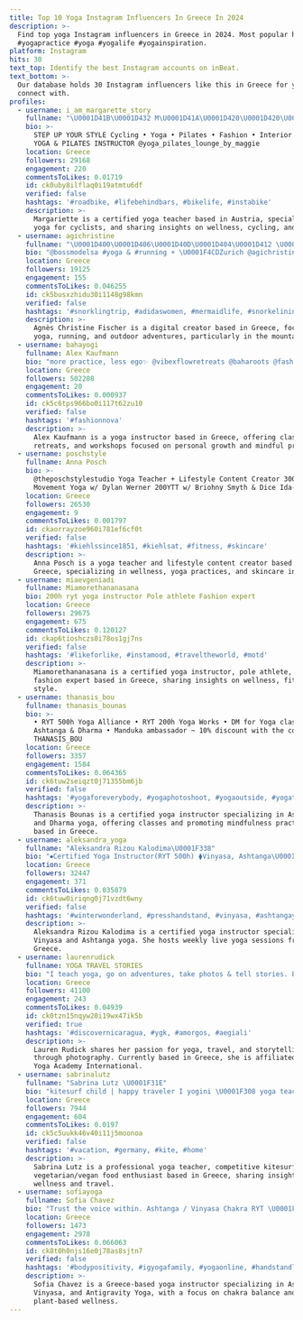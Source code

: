 ```yaml
---
title: Top 10 Yoga Instagram Influencers In Greece In 2024
description: >-
  Find top yoga Instagram influencers in Greece in 2024. Most popular hashtags:
  #yogapractice #yoga #yogalife #yogainspiration.
platform: Instagram
hits: 30
text_top: Identify the best Instagram accounts on inBeat.
text_bottom: >-
  Our database holds 30 Instagram influencers like this in Greece for you to
  connect with.
profiles:
  - username: i_am_margarette_story
    fullname: "\U0001D41B\U0001D432 M\U0001D41A\U0001D420\U0001D420\U0001D422\U0001D41E | Vɪᴇɴɴᴀ"
    bio: >-
      STEP UP YOUR STYLE Cycling • Yoga • Pilates • Fashion • Interior • Mindset
      YOGA & PILATES INSTRUCTOR @yoga_pilates_lounge_by_maggie
    location: Greece
    followers: 29168
    engagement: 220
    commentsToLikes: 0.01719
    id: ck0uby8ilflaq0i19atmtu6df
    verified: false
    hashtags: '#roadbike, #lifebehindbars, #bikelife, #instabike'
    description: >-
      Margariette is a certified yoga teacher based in Austria, specializing in
      yoga for cyclists, and sharing insights on wellness, cycling, and fashion.
  - username: agichristine
    fullname: "\U0001D400\U0001D406\U0001D40D\U0001D404\U0001D412 \U0001D402\U0001D407\U0001D411\U0001D408\U0001D412\U0001D413\U0001D408\U0001D40D\U0001D404 \U0001D405\U0001D408\U0001D412\U0001D402\U0001D407\U0001D404\U0001D411"
    bio: "@bossmodelsa #yoga & #running ☀️ \U0001F4CDZurich @agichristine_moves @themixmvmt / #DigitalCreator / @agichristine_creates oh, also love #Mountains \U0001F3D4️\U0001F3D5️"
    location: Greece
    followers: 19125
    engagement: 155
    commentsToLikes: 0.046255
    id: ck5busxzhidu30i1148g98kmn
    verified: false
    hashtags: '#snorklingtrip, #adidaswomen, #mermaidlife, #snorkeliningreece'
    description: >-
      Agnès Christine Fischer is a digital creator based in Greece, focusing on
      yoga, running, and outdoor adventures, particularly in the mountains.
  - username: bahayogi
    fullname: Alex Kaufmann
    bio: "more practice, less ego✨ @vibexflowretreats @baharoots @fashionnova — yoga classes, retreats & workshops \U0001F447\U0001F3FD"
    location: Greece
    followers: 502208
    engagement: 20
    commentsToLikes: 0.000937
    id: ck5c6tps966bo0i117t62zu10
    verified: false
    hashtags: '#fashionnova'
    description: >-
      Alex Kaufmann is a yoga instructor based in Greece, offering classes,
      retreats, and workshops focused on personal growth and mindful practice.
  - username: poschstyle
    fullname: Anna Posch
    bio: >-
      @theposchstylestudio Yoga Teacher + Lifestyle Content Creator 300YTT One
      Movement Yoga w/ Dylan Werner 200YTT w/ Briohny Smyth & Dice Ida-Klein
    location: Greece
    followers: 26530
    engagement: 9
    commentsToLikes: 0.001797
    id: ckaorrayzoe960i781ef6cf0t
    verified: false
    hashtags: '#kiehlssince1851, #kiehlsat, #fitness, #skincare'
    description: >-
      Anna Posch is a yoga teacher and lifestyle content creator based in
      Greece, specializing in wellness, yoga practices, and skincare insights.
  - username: miaevgeniadi
    fullname: Miamorethananasana
    bio: 200h ryt yoga instructor Pole athlete Fashion expert
    location: Greece
    followers: 29675
    engagement: 675
    commentsToLikes: 0.120127
    id: ckap6tioshczs0i78os1gj7ns
    verified: false
    hashtags: '#likeforlike, #instamood, #traveltheworld, #motd'
    description: >-
      Miamorethananasana is a certified yoga instructor, pole athlete, and
      fashion expert based in Greece, sharing insights on wellness, fitness, and
      style.
  - username: thanasis_bou
    fullname: thanasis_bounas
    bio: >-
      • RYT 500h Yoga Alliance • RYT 200h Yoga Works • DM for Yoga class •
      Ashtanga & Dharma • Manduka ambassador ~ 10% discount with the code:
      THANASIS_BOU
    location: Greece
    followers: 3357
    engagement: 1584
    commentsToLikes: 0.064365
    id: ck6tuw2seiqzt0j71355bm6jb
    verified: false
    hashtags: '#yogaforeverybody, #yogaphotoshoot, #yogaoutside, #yogatravel'
    description: >-
      Thanasis Bounas is a certified yoga instructor specializing in Ashtanga
      and Dharma yoga, offering classes and promoting mindfulness practices
      based in Greece.
  - username: aleksandra_yoga
    fullname: "Aleksandra Rizou Kalodima\U0001F338"
    bio: "⦁Certified Yoga Instructor(RYT 500h) ⧫Vinyasa, Ashtanga\U0001F9D8\U0001F3FE‍♂️ ⧫Official Yoga Teacher of #adidasrunnersathens ⧫Insta-live yoga sessions weekly!"
    location: Greece
    followers: 32447
    engagement: 371
    commentsToLikes: 0.035879
    id: ck6tuw0iriqng0j71vzdt6wny
    verified: false
    hashtags: '#winterwonderland, #presshandstand, #vinyasa, #ashtangayoga'
    description: >-
      Aleksandra Rizou Kalodima is a certified yoga instructor specializing in
      Vinyasa and Ashtanga yoga. She hosts weekly live yoga sessions from
      Greece.
  - username: laurenrudick
    fullname: YOGA TRAVEL STORIES
    bio: "I teach yoga, go on adventures, take photos & tell stories. Puppies & maple syrup are life. \U0001F4CDNicaragua . @yogaacademyinternational is my love child. ."
    location: Greece
    followers: 41100
    engagement: 243
    commentsToLikes: 0.04939
    id: ck0tzn15nqyw20i19wx47ik5b
    verified: true
    hashtags: '#discovernicaragua, #ygk, #amorgos, #aegiali'
    description: >-
      Lauren Rudick shares her passion for yoga, travel, and storytelling
      through photography. Currently based in Greece, she is affiliated with
      Yoga Academy International.
  - username: sabrinalutz
    fullname: "Sabrina Lutz \U0001F31E"
    bio: "kitesurf child | happy traveler I yogini \U0001F308 yoga teacher RYT 200 european champion\U0001F94712x german champion yoga on & off the mat ✨ \U0001F33Fveggie & vegan foodie"
    location: Greece
    followers: 7944
    engagement: 604
    commentsToLikes: 0.0197
    id: ck5c5uukk46v40i11j5moonoa
    verified: false
    hashtags: '#vacation, #germany, #kite, #home'
    description: >-
      Sabrina Lutz is a professional yoga teacher, competitive kitesurfer, and
      vegetarian/vegan food enthusiast based in Greece, sharing insights on
      wellness and travel.
  - username: sofiayoga
    fullname: Sofia Chavez
    bio: "Trust the voice within. Ashtanga / Vinyasa Chakra RYT \U0001F4FF • Antigravity Yoga • \U0001F449\U0001F3FB @cellmedicinemx Plant Based \U0001F331"
    location: Greece
    followers: 1473
    engagement: 2978
    commentsToLikes: 0.066063
    id: ck8t0h0njs16e0j78as8sjtn7
    verified: false
    hashtags: '#bodypositivity, #igyogafamily, #yogaonline, #handstandlovers'
    description: >-
      Sofia Chavez is a Greece-based yoga instructor specializing in Ashtanga,
      Vinyasa, and Antigravity Yoga, with a focus on chakra balance and
      plant-based wellness.
---
```


